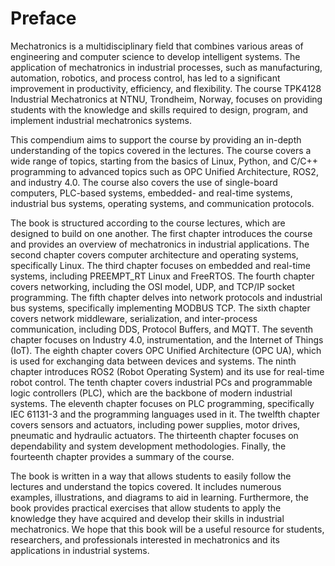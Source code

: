 # Preface

Mechatronics is a multidisciplinary field that combines various areas of engineering and computer science to develop intelligent systems. The application of mechatronics in industrial processes, such as manufacturing, automation, robotics, and process control, has led to a significant improvement in productivity, efficiency, and flexibility. The course TPK4128 Industrial Mechatronics at NTNU, Trondheim, Norway, focuses on providing students with the knowledge and skills required to design, program, and implement industrial mechatronics systems.

This compendium aims to support the course by providing an in-depth understanding of the topics covered in the lectures. The course covers a wide range of topics, starting from the basics of Linux, Python, and C/C++ programming to advanced topics such as OPC Unified Architecture, ROS2, and industry 4.0. The course also covers the use of single-board computers, PLC-based systems, embedded- and real-time systems, industrial bus systems, operating systems, and communication protocols.

The book is structured according to the course lectures, which are designed to build on one another. The first chapter introduces the course and provides an overview of mechatronics in industrial applications. The second chapter covers computer architecture and operating systems, specifically Linux. The third chapter focuses on embedded and real-time systems, including PREEMPT_RT Linux and FreeRTOS. The fourth chapter covers networking, including the OSI model, UDP, and TCP/IP socket programming. The fifth chapter delves into network protocols and industrial bus systems, specifically implementing MODBUS TCP. The sixth chapter covers network middleware, serialization, and inter-process communication, including DDS, Protocol Buffers, and MQTT. The seventh chapter focuses on Industry 4.0, instrumentation, and the Internet of Things (IoT). The eighth chapter covers OPC Unified Architecture (OPC UA), which is used for exchanging data between devices and systems. The ninth chapter introduces ROS2 (Robot Operating System) and its use for real-time robot control. The tenth chapter covers industrial PCs and programmable logic controllers (PLC), which are the backbone of modern industrial systems. The eleventh chapter focuses on PLC programming, specifically IEC 61131-3 and the programming languages used in it. The twelfth chapter covers sensors and actuators, including power supplies, motor drives, pneumatic and hydraulic actuators. The thirteenth chapter focuses on dependability and system development methodologies. Finally, the fourteenth chapter provides a summary of the course.

The book is written in a way that allows students to easily follow the lectures and understand the topics covered. It includes numerous examples, illustrations, and diagrams to aid in learning. Furthermore, the book provides practical exercises that allow students to apply the knowledge they have acquired and develop their skills in industrial mechatronics. We hope that this book will be a useful resource for students, researchers, and professionals interested in mechatronics and its applications in industrial systems.